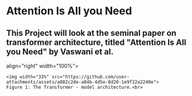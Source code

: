 # Attention Is All you Need

## This Project will look at the seminal paper on transformer architecture, titled "Attention Is All you Need" by Vaswani et al. 

<p>align="right" width="100%">
    
    <img width="33%" src="https://github.com/user-attachments/assets/a882c2de-a84b-4d5e-8d20-1e9f22a2240e">
    Figure 1: The Transformer - model architecture.<br>
</p>
